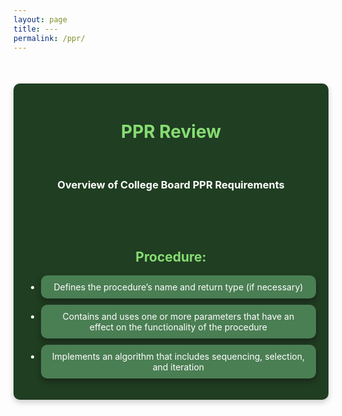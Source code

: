 ```yaml
---
layout: page
title: ---
permalink: /ppr/
---
```


<div class="about-container">

<h1>PPR Review</h1>
<br>
<h3>Overview of College Board PPR Requirements<h3>
<br>
<br>
<h2>Procedure:</h2>
    <ul>
        <li>Defines the procedure’s name and return type (if necessary)</li>
        <li>Contains and uses one or more parameters that have an effect on the functionality of the procedure</li>
        <li>Implements an algorithm that includes sequencing, selection, and iteration</li>
    </ul>






<style>

ol {
    list-style-type: disc !important;
    margin: 15px 20px !important;
    padding-left: 40px !important;
}

li {
    background-color:rgb(74, 126, 83) !important;
    padding: 10px 15px !important;
    margin: 10px 0 !important;
    border-radius: 10px !important;
    border-left: 5px solidrgb(0, 0, 0) !important;
    box-shadow: 0px 5px 10px rgba(18, 18, 18, 0.5) !important;
    color: #ffffff !important;
}

.about-container {
    max-width: 800px;
    margin: 50px auto;
    padding: 20px;
    background-color:rgb(32, 62, 34);
    border-radius: 10px;
    border: 1px solidrgb(38, 58, 36);
    box-shadow: 0 4px 10px rgba(0, 0, 0, 0.2);
    color: #fff;
    text-align: center;
}

.about-container h1, h2, .about-container h2 {
    color:rgb(135, 220, 115);
}
</style>